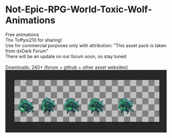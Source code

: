# Not-Epic-RPG-World-Toxic-Wolf-Animations
Free animations<br>
Thx Toffyix210 for sharing!<br>
Use for commercial purposes only with attribution: "This asset pack is taken from dxDark Forum"<br>
There will be an update on our forum soon, so stay tuned<br>
<br>
Downloads: 240+ (forum + github + other asset websites)<br>
<img src = "demo.PNG">

